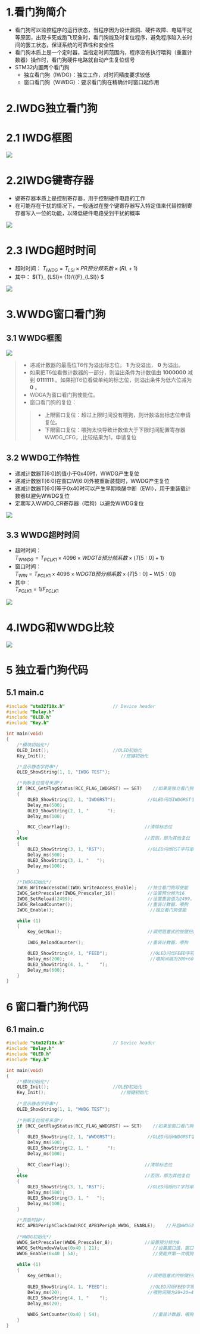 # 1.看门狗简介
- 看门狗可以监控程序的运行状态，当程序因为设计漏洞、硬件故障、电磁干扰等原因，出现卡死或跑飞现象时，看门狗能及时复位程序，避免程序陷入长时间的罢工状态，保证系统的可靠性和安全性
- 看门狗本质上是一个定时器，当指定时间范围内，程序没有执行喂狗（重置计数器）操作时，看门狗硬件电路就自动产生复位信号
- STM32内置两个看门狗
  - 独立看门狗（IWDG）：独立工作，对时间精度要求较低
  - 窗口看门狗（WWDG）：要求看门狗在精确计时窗口起作用

# 2.IWDG独立看门狗
# 2.1 IWDG框图
<div><img src = "./images/14.1-IWDG框图.png"></div>

# 2.2IWDG键寄存器
- 键寄存器本质上是控制寄存器，用于控制硬件电路的工作
- 在可能存在干扰的情况下，一般通过在整个键寄存器写入特定值来代替控制寄存器写入一位的功能，以降低硬件电路受到干扰的概率
<div><img src = "./images/14.1-IWDG键寄存器.png"></div>

# 2.3 IWDG超时时间
- 超时时间： ${T}_ {IWDG}={T}_ {LSI}\times{PR预分频系数}\times(RL+1)$ 
- 其中： ${T}_ {LSI}= {1}/{{F}_{LSI}} $ 
<div><img src = "./images/14.1-IWDG超时时间.png"></div>

# 3.WWDG窗口看门狗
## 3.1 WWDG框图
<div><img src = "./images/14.1-WWDG框图.png"></div>

>- 递减计数器的最高位T6作为溢出标志位， **1** 为没溢出， **0** 为溢出。  
>- 如果把T6位看做计数器的一部分，则溢出条件为计数值由 **1000000** 减到  **0111111** 。如果把T6位看做单纯的标志位，则溢出条件为低六位减为 **0** 。  
>- WDGA为窗口看门狗使能位。  
>- 窗口看门狗的复位：  
>>- 上限窗口复位：超过上限时间没有喂狗，则计数溢出标志位申请复位。  
>>- 下限窗口复位：喂狗太快导致计数值大于下限时间配置寄存器WWDG_CFG，,比较结果为1，申请复位  

## 3.2 WWDG工作特性
- 递减计数器T[6:0]的值小于0x40时，WWDG产生复位
- 递减计数器T[6:0]在窗口W[6:0]外被重新装载时，WWDG产生复位
- 递减计数器T[6:0]等于0x40时可以产生早期唤醒中断（EWI），用于重装载计数器以避免WWDG复位
- 定期写入WWDG_CR寄存器（喂狗）以避免WWDG复位
<div><img src = "./images/14.1-WWDG时序图.png"></div>

## 3.3 WWDG超时时间
- 超时时间：  
  ${T}_ {WWDG} = {T}_ {PCLK1}\times{4096}\times{WDGTB预分频系数}\times{(T[5:0] + 1)}$ 
- 窗口时间：  
    ${T}_ {WIN} = {T}_ {PCLK1}\times{4096}\times{WDGTB预分频系数}\times{(T[5:0] - W[5:0])}$ 
- 其中：  
  ${T}_ {PCLK1} = {1} / {F}_ {PCLK1}$ 
<div><img src = "./images/14.1-WWDG超时时间计算.png"></div>

# 4.IWDG和WWDG比较
<div><img src = "./images/14.1-IWDG和WWDG比较.png"></div>

# 5 独立看门狗代码
## 5.1 main.c
```cpp
#include "stm32f10x.h"                  // Device header
#include "Delay.h"
#include "OLED.h"
#include "Key.h"

int main(void)
{
    /*模块初始化*/
    OLED_Init();                        //OLED初始化
    Key_Init();                            //按键初始化

    /*显示静态字符串*/
    OLED_ShowString(1, 1, "IWDG TEST");

    /*判断复位信号来源*/
    if (RCC_GetFlagStatus(RCC_FLAG_IWDGRST) == SET)    //如果是独立看门狗复位
    {
        OLED_ShowString(2, 1, "IWDGRST");            //OLED闪烁IWDGRST字符串
        Delay_ms(500);
        OLED_ShowString(2, 1, "       ");
        Delay_ms(100);

        RCC_ClearFlag();                            //清除标志位
    }
    else                                            //否则，即为其他复位
    {
        OLED_ShowString(3, 1, "RST");                //OLED闪烁RST字符串
        Delay_ms(500);
        OLED_ShowString(3, 1, "   ");
        Delay_ms(100);
    }

    /*IWDG初始化*/
    IWDG_WriteAccessCmd(IWDG_WriteAccess_Enable);    //独立看门狗写使能
    IWDG_SetPrescaler(IWDG_Prescaler_16);            //设置预分频为16
    IWDG_SetReload(2499);                            //设置重装值为2499，独立看门狗的超时时间为1000ms
    IWDG_ReloadCounter();                            //重装计数器，喂狗
    IWDG_Enable();                                    //独立看门狗使能

    while (1)
    {
        Key_GetNum();                                //调用阻塞式的按键扫描函数，模拟主循环卡死

        IWDG_ReloadCounter();                        //重装计数器，喂狗

        OLED_ShowString(4, 1, "FEED");                //OLED闪烁FEED字符串
        Delay_ms(200);                                //喂狗间隔为200+600=800ms
        OLED_ShowString(4, 1, "    ");
        Delay_ms(600);
    }
}

```
# 6 窗口看门狗代码
## 6.1 main.c
```cpp
#include "stm32f10x.h"                  // Device header
#include "Delay.h"
#include "OLED.h"
#include "Key.h"

int main(void)
{
    /*模块初始化*/
    OLED_Init();                        //OLED初始化
    Key_Init();                            //按键初始化
    
    /*显示静态字符串*/
    OLED_ShowString(1, 1, "WWDG TEST");
    
    /*判断复位信号来源*/
    if (RCC_GetFlagStatus(RCC_FLAG_WWDGRST) == SET)    //如果是窗口看门狗复位
    {
        OLED_ShowString(2, 1, "WWDGRST");            //OLED闪烁WWDGRST字符串
        Delay_ms(500);
        OLED_ShowString(2, 1, "       ");
        Delay_ms(100);
        
        RCC_ClearFlag();                            //清除标志位
    }
    else                                            //否则，即为其他复位
    {
        OLED_ShowString(3, 1, "RST");                //OLED闪烁RST字符串
        Delay_ms(500);
        OLED_ShowString(3, 1, "   ");
        Delay_ms(100);
    }
    
    /*开启时钟*/
    RCC_APB1PeriphClockCmd(RCC_APB1Periph_WWDG, ENABLE);    //开启WWDG的时钟
    
    /*WWDG初始化*/
    WWDG_SetPrescaler(WWDG_Prescaler_8);            //设置预分频为8
    WWDG_SetWindowValue(0x40 | 21);                    //设置窗口值，窗口时间为30ms
    WWDG_Enable(0x40 | 54);                            //使能并第一次喂狗，超时时间为50ms
    
    while (1)
    {
        Key_GetNum();                                //调用阻塞式的按键扫描函数，模拟主循环卡死
        
        OLED_ShowString(4, 1, "FEED");                //OLED闪烁FEED字符串
        Delay_ms(20);                                //喂狗间隔为20+20=40ms
        OLED_ShowString(4, 1, "    ");
        Delay_ms(20);
        
        WWDG_SetCounter(0x40 | 54);                    //重装计数器，喂狗
    }
}

```

